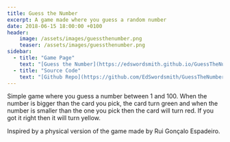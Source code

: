 ```yaml
---
title: Guess the Number
excerpt: A game made where you guess a random number
date: 2018-06-15 18:00:00 +0100
header:
    image: /assets/images/guessthenumber.png
    teaser: /assets/images/guessthenumber.png
sidebar:
  - title: "Game Page"
    text: "[Guess the Number](https://edswordsmith.github.io/GuessTheNumber/)"
  - title: "Source Code"
    text: "[Github Repo](https://github.com/EdSwordsmith/GuessTheNumber)"
---
```


Simple game where you guess a number between 1 and 100. When the number is bigger than the card you pick, the card turn green and when the number is smaller than the one you pick then the card will turn red. If you got it right then it will turn yellow.

Inspired by a physical version of the game made by Rui Gonçalo Espadeiro.